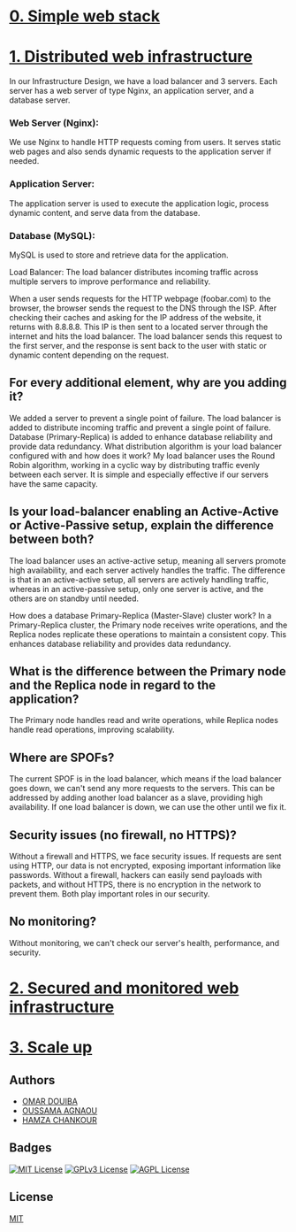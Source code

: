 # [0. Simple web stack](https://raw.githubusercontent.com/hamzadev2010/alx-system_engineering-devops/master/0x09-web_infrastructure_design/0-simple_web_stack.png)
# [1. Distributed web infrastructure](https://github.com/OmarDouiba/alx-system_engineering-devops/blob/master/0x09-web_infrastructure_design/1-distributed_web_infrastructure)
In our Infrastructure Design, we have a load balancer and 3 servers. Each server has a web server of type Nginx, an application server, and a database server. 

### Web Server (Nginx):
We use Nginx to handle HTTP requests coming from users. It serves static web pages and also sends dynamic requests to the application server if needed.

### Application Server:
The application server is used to execute the application logic, process dynamic content, and serve data from the database.

### Database (MySQL):
MySQL is used to store and retrieve data for the application.

Load Balancer:
The load balancer distributes incoming traffic across multiple servers to improve performance and reliability.

When a user sends requests for the HTTP webpage (foobar.com) to the browser, the browser sends the request to the DNS through the ISP. After checking their caches and asking for the IP address of the website, it returns with 8.8.8.8. This IP is then sent to a located server through the internet and hits the load balancer. The load balancer sends this request to the first server, and the response is sent back to the user with static or dynamic content depending on the request.

## For every additional element, why are you adding it?

We added a server to prevent a single point of failure.
The load balancer is added to distribute incoming traffic and prevent a single point of failure.
Database (Primary-Replica) is added to enhance database reliability and provide data redundancy.
What distribution algorithm is your load balancer configured with and how does it work?
My load balancer uses the Round Robin algorithm, working in a cyclic way by distributing traffic evenly between each server. It is simple and especially effective if our servers have the same capacity.

## Is your load-balancer enabling an Active-Active or Active-Passive setup, explain the difference between both?
The load balancer uses an active-active setup, meaning all servers promote high availability, and each server actively handles the traffic. The difference is that in an active-active setup, all servers are actively handling traffic, whereas in an active-passive setup, only one server is active, and the others are on standby until needed.

How does a database Primary-Replica (Master-Slave) cluster work?
In a Primary-Replica cluster, the Primary node receives write operations, and the Replica nodes replicate these operations to maintain a consistent copy. This enhances database reliability and provides data redundancy.

## What is the difference between the Primary node and the Replica node in regard to the application?
The Primary node handles read and write operations, while Replica nodes handle read operations, improving scalability.

## Where are SPOFs?
The current SPOF is in the load balancer, which means if the load balancer goes down, we can't send any more requests to the servers. This can be addressed by adding another load balancer as a slave, providing high availability. If one load balancer is down, we can use the other until we fix it.

## Security issues (no firewall, no HTTPS)?
Without a firewall and HTTPS, we face security issues. If requests are sent using HTTP, our data is not encrypted, exposing important information like passwords. Without a firewall, hackers can easily send payloads with packets, and without HTTPS, there is no encryption in the network to prevent them. Both play important roles in our security.

## No monitoring?
Without monitoring, we can't check our server's health, performance, and security.

# [2. Secured and monitored web infrastructure]()

# [3. Scale up]()




## Authors

- [OMAR DOUIBA](https://github.com/OmarDouiba)
- [OUSSAMA AGNAOU]()
- [HAMZA CHANKOUR]()


## Badges


[![MIT License](https://img.shields.io/badge/License-MIT-green.svg)](https://choosealicense.com/licenses/mit/)
[![GPLv3 License](https://img.shields.io/badge/License-GPL%20v3-yellow.svg)](https://opensource.org/licenses/)
[![AGPL License](https://img.shields.io/badge/license-AGPL-blue.svg)](http://www.gnu.org/licenses/agpl-3.0)


## License

[MIT](https://choosealicense.com/licenses/mit/)


